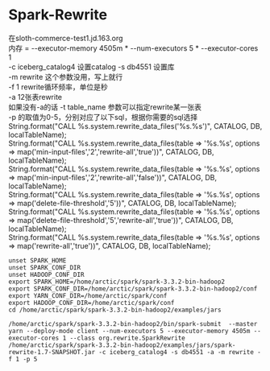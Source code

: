 # Spark-Rewrite
在sloth-commerce-test1.jd.163.org <br>
内存  = --executor-memory 4505m *  --num-executors 5 * --executor-cores 1 <br>
-c iceberg_catalog4 设置catalog   -s db4551 设置库 <br>
-m rewrite 这个参数没用，写上就行 <br>
-f 1 rewrite循环频率，单位是秒 <br>
-a 12张表rewrite <br>
如果没有-a的话 -t table_name 参数可以指定rewrite某一张表 <br>
-p 的取值为0-5，分别对应了以下sql，根据你需要的sql选择 <br>
String.format("CALL %s.system.rewrite_data_files('%s.%s')", CATALOG, DB, localTableName); <br>
String.format("CALL %s.system.rewrite_data_files(table => '%s.%s', options => map('min-input-files','2','rewrite-all','true'))", CATALOG, DB, localTableName); <br>
String.format("CALL %s.system.rewrite_data_files(table => '%s.%s', options => map('min-input-files','2','rewrite-all','false'))", CATALOG, DB, localTableName); <br>
String.format("CALL %s.system.rewrite_data_files(table => '%s.%s', options => map('delete-file-threshold','5'))", CATALOG, DB, localTableName); <br>
String.format("CALL %s.system.rewrite_data_files(table => '%s.%s', options => map('delete-file-threshold','5','rewrite-all','true'))", CATALOG, DB, localTableName); <br>
String.format("CALL %s.system.rewrite_data_files(table => '%s.%s', options => map('rewrite-all','true'))", CATALOG, DB, localTableName); <br>

```
unset SPARK_HOME
unset SPARK_CONF_DIR
unset HADOOP_CONF_DIR
export SPARK_HOME=/home/arctic/spark/spark-3.3.2-bin-hadoop2 
export SPARK_CONF_DIR=/home/arctic/spark/spark-3.3.2-bin-hadoop2/conf
export YARN_CONF_DIR=/home/arctic/spark/conf
export HADOOP_CONF_DIR=/home/arctic/spark/conf
cd /home/arctic/spark/spark-3.3.2-bin-hadoop2/examples/jars

/home/arctic/spark/spark-3.3.2-bin-hadoop2/bin/spark-submit  --master yarn --deploy-mode client --num-executors 5 --executor-memory 4505m --executor-cores 1 --class org.rewrite.SparkRewrite /home/arctic/spark/spark-3.3.2-bin-hadoop2/examples/jars/spark-rewrite-1.7-SNAPSHOT.jar -c iceberg_catalog4 -s db4551 -a -m rewrite -f 1 -p 5
```
